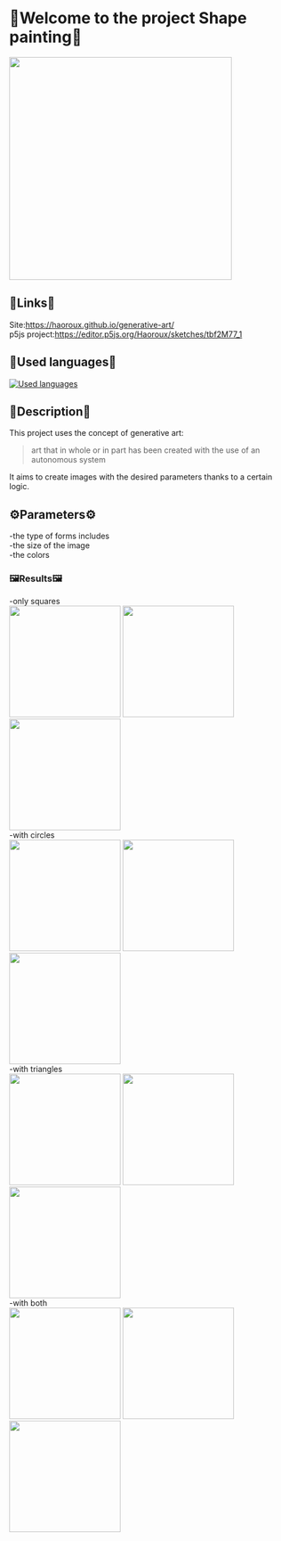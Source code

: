 # 👋Welcome to the project Shape painting🎨
<img src="https://github.com/Haoroux/generative-art/assets/52127278/c32c82b9-a9d4-4df2-8a02-a7df72adac05" width="400" height="400" />

## 🔗Links🔗
Site:https://haoroux.github.io/generative-art/  
p5js project:https://editor.p5js.org/Haoroux/sketches/tbf2M77_1

## 📙Used languages📙
[![Used languages](https://skillicons.dev/icons?i=js,html,css,p5js)](https://skillicons.dev)

## 📝Description📝
This project uses the concept of generative art:  
>art that in whole or in part has been created with the use of an autonomous system

It aims to create images with the desired parameters thanks to a certain logic.  

## ⚙️Parameters⚙️

-the type of forms includes  
-the size of the image  
-the colors  

### 🖼️Results🖼️
-only squares  
<img src="https://github.com/Haoroux/generative-art/assets/52127278/cedde49e-7c39-4bd5-883f-de3878c0fa01" width="200" height="200" />
<img src="https://github.com/Haoroux/generative-art/assets/52127278/f5172b9a-259e-4072-b99f-5b28d2e9819f" width="200" height="200" />
<img src="https://github.com/Haoroux/generative-art/assets/52127278/99928cb9-8cad-4f4f-a600-87bb8c7d0f47" width="200" height="200" />  
-with circles  
<img src="https://github.com/Haoroux/generative-art/assets/52127278/749f8fc1-8656-47bd-af74-e9462020a173" width="200" height="200" />
<img src="https://github.com/Haoroux/generative-art/assets/52127278/c060d317-c220-4452-b292-cb497183a818" width="200" height="200" />
<img src="https://github.com/Haoroux/generative-art/assets/52127278/9b490619-efc4-4b82-82fe-60cfc88d4859" width="200" height="200" />  
-with triangles  
<img src="https://github.com/Haoroux/generative-art/assets/52127278/55d938e3-37c1-4077-9621-995796473f3f" width="200" height="200" />
<img src="https://github.com/Haoroux/generative-art/assets/52127278/d1850b3a-c2f4-4caf-b1d9-508eeed92da7" width="200" height="200" />
<img src="https://github.com/Haoroux/generative-art/assets/52127278/1d61ac33-0d29-4658-85ae-a6177aba1e05" width="200" height="200" />  
-with both  
<img src="https://github.com/Haoroux/generative-art/assets/52127278/34cc6baa-c432-417c-9cff-4c99e11e49f1" width="200" height="200" />
<img src="https://github.com/Haoroux/generative-art/assets/52127278/4a8148e3-c5df-4358-92a9-7e2e8d4bee3e" width="200" height="200" />
<img src="https://github.com/Haoroux/generative-art/assets/52127278/04593aa5-6234-4f12-859a-15dcccc6b5d4" width="200" height="200" />  
